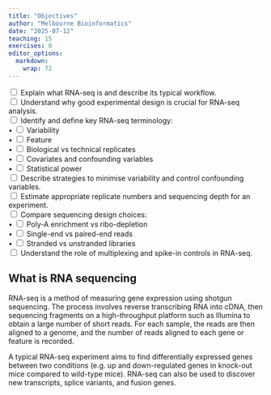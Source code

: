 ```yaml
---
title: "Objectives"
author: "Melbourne Bioinformatics"
date: "2025-07-12"
teaching: 15
exercises: 0
editor_options: 
  markdown: 
    wrap: 72
---
```


<input type="checkbox" unchecked> Explain what RNA-seq is and describe its typical workflow.  
<input type="checkbox" unchecked> Understand why good experimental design is crucial for RNA-seq analysis.  
<input type="checkbox" unchecked> Identify and define key RNA-seq terminology:  
• <input type="checkbox" unchecked> Variability  
• <input type="checkbox" unchecked> Feature  
• <input type="checkbox" unchecked> Biological vs technical replicates  
• <input type="checkbox" unchecked> Covariates and confounding variables  
• <input type="checkbox" unchecked> Statistical power  
<input type="checkbox" unchecked> Describe strategies to minimise variability and control confounding variables.  
<input type="checkbox" unchecked> Estimate appropriate replicate numbers and sequencing depth for an experiment.  
<input type="checkbox" unchecked> Compare sequencing design choices:  
• <input type="checkbox" unchecked> Poly-A enrichment vs ribo-depletion  
• <input type="checkbox" unchecked> Single-end vs paired-end reads  
• <input type="checkbox" unchecked> Stranded vs unstranded libraries  
<input type="checkbox" unchecked> Understand the role of multiplexing and spike-in controls in RNA-seq.

## What is RNA sequencing 
RNA-seq is a method of measuring gene expression using shotgun sequencing. The process involves reverse transcribing RNA into cDNA, then sequencing fragments on a high-throughput platform such as Illumina to obtain a large number of short reads. For each sample, the reads are then aligned to a genome, and the number of reads aligned to each gene or feature is recorded.

A typical RNA-seq experiment aims to find differentially expressed genes between two conditions (e.g. up and down-regulated genes in knock-out mice compared to wild-type mice). RNA-seq can also be used to discover new transcripts, splice variants, and fusion genes.
